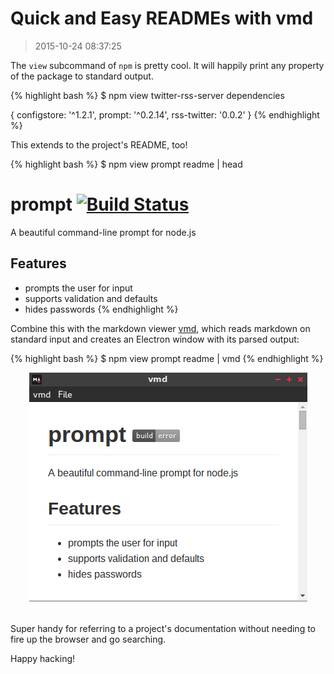 # Quick and Easy READMEs with vmd

> 2015-10-24 08:37:25

The `view` subcommand of `npm` is pretty cool. It will happily print any
property of the package to standard output.

{% highlight bash %}
$ npm view twitter-rss-server dependencies
 
{ configstore: '^1.2.1',
  prompt: '^0.2.14',
  rss-twitter: '0.0.2' }
{% endhighlight %}

This extends to the project's README, too!

{% highlight bash %}
$ npm view prompt readme | head
 
 # prompt [![Build Status](https://secure.travis-ci.org/flatiron/prompt.svg)](http://travis-ci.org/flatiron/prompt)

 A beautiful command-line prompt for node.js

 ## Features

 * prompts the user for input
 * supports validation and defaults
 * hides passwords
{% endhighlight %}

Combine this with the markdown viewer [vmd](http://github.com/yoshuawuyts/vmd), which reads markdown on standard input and creates an Electron window with its parsed output:

{% highlight bash %}
$ npm view prompt readme | vmd
{% endhighlight %}

<center><img src="/static/vmd.png"/></center><br/>

Super handy for referring to a project's documentation without needing to fire
up the browser and go searching.

Happy hacking!

